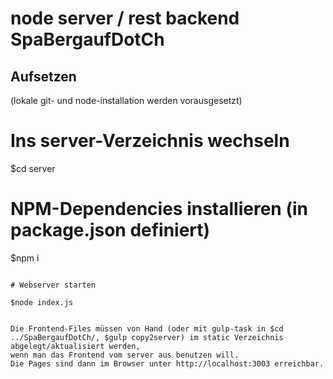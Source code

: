 # node server / rest backend SpaBergaufDotCh

## Aufsetzen

(lokale git- und node-installation werden vorausgesetzt)


# Ins server-Verzeichnis wechseln
$cd server

# NPM-Dependencies installieren (in package.json definiert)
$npm i
```

# Webserver starten

$node index.js


Die Frontend-Files müssen von Hand (oder mit gulp-task in $cd ../SpaBergaufDotCh/, $gulp copy2server) im static Verzeichnis abgelegt/aktualisiert werden,
wenn man das Frontend vom server aus benutzen will.
Die Pages sind dann im Browser unter http://localhost:3003 erreichbar.